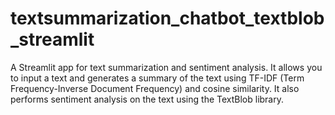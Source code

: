 # textsummarization_chatbot_textblob_streamlit
A Streamlit app for text summarization and sentiment analysis. It allows you to input a text and generates a summary of the text using TF-IDF (Term Frequency-Inverse Document Frequency) and cosine similarity. It also performs sentiment analysis on the text using the TextBlob library. 





